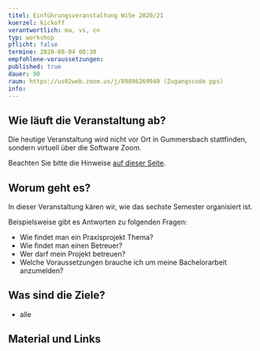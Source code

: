 ```yaml
---
titel: Einführungsveranstaltung WiSe 2020/21
kuerzel: kickoff
verantwortlich: ma, vs, cn
typ: workshop
pflicht: false
termine: 2020-08-04 08:30
empfohlene-voraussetzungen: 
published: true
dauer: 90
raum: https://us02web.zoom.us/j/89896269940 (Zugangscode pps)
info: 
---
```



## Wie läuft die Veranstaltung ab?

Die heutige Veranstaltung wird nicht vor Ort in Gummersbach stattfinden, sondern virtuell über die Software Zoom.

Beachten Sie bitte die Hinweise [auf dieser Seite](/mi-bachelor-praxisprojektseminar/hinweise-onlinesessions).

## Worum geht es?
In dieser Veranstaltung kären wir, wie das sechste Semester organisiert ist.

Beispielsweise gibt es Antworten zu folgenden Fragen:
* Wie findet man ein Praxisprojekt Thema?
* Wie findet man einen Betreuer?
* Wer darf mein Projekt betreuen?
* Welche Voraussetzungen brauche ich um meine Bachelorarbeit anzumelden?


## Was sind die Ziele?
- alle


## Material und Links



